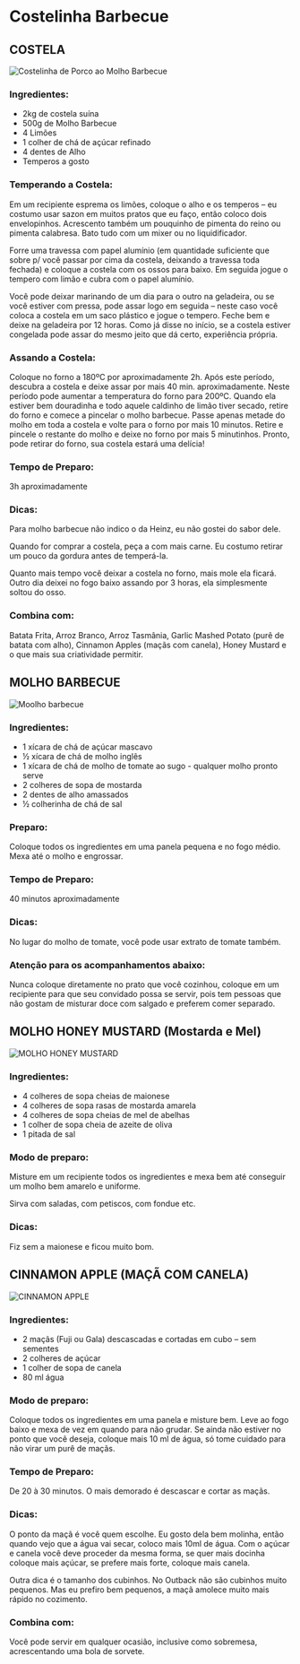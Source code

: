 # Costelinha Barbecue

## COSTELA

![Costelinha de Porco ao Molho Barbecue](costela.jpg)

### Ingredientes:
- 2kg de costela suína
- 500g de Molho Barbecue
- 4 Limões
- 1 colher de chá de açúcar refinado
- 4 dentes de Alho
- Temperos a gosto

### Temperando a Costela:

Em um recipiente esprema os limões, coloque o alho e os temperos – eu costumo usar sazon em muitos pratos que eu faço, então coloco dois envelopinhos. Acrescento também um pouquinho de pimenta do reino ou pimenta calabresa. Bato tudo com um mixer ou no liquidificador.

Forre uma travessa com papel alumínio (em quantidade suficiente que sobre p/ você passar por cima da costela, deixando a travessa toda fechada)  e coloque a costela com os ossos para baixo. Em seguida jogue o tempero com limão e cubra com o papel alumínio.

Você pode deixar marinando de um dia para o outro na geladeira, ou se você estiver com pressa, pode assar logo em seguida – neste caso você coloca a costela em um saco plástico e jogue o tempero. Feche bem e deixe na geladeira por 12 horas. Como já disse no início, se a costela estiver congelada pode assar do mesmo jeito que dá certo, experiência própria.

### Assando a Costela:

Coloque no forno a 180ºC por aproximadamente 2h. Após este período, descubra a costela e deixe assar por mais 40 min. aproximadamente. Neste período pode aumentar a temperatura do forno para 200ºC. Quando ela estiver bem douradinha e todo aquele caldinho de limão tiver secado, retire do forno e comece a pincelar o molho barbecue. Passe apenas metade do molho em toda a costela e volte para o forno por mais 10 minutos. Retire e pincele o restante do molho e deixe no forno por mais 5 minutinhos. Pronto, pode retirar do forno, sua costela estará uma delícia!

### Tempo de Preparo:

3h aproximadamente

### Dicas:

Para molho barbecue não indico o da Heinz, eu não gostei do sabor dele.

Quando for comprar a costela, peça a com mais carne. Eu costumo retirar um pouco da gordura antes de temperá-la.

Quanto mais tempo você deixar a costela no forno, mais mole ela ficará. Outro dia deixei no fogo baixo assando por 3 horas, ela simplesmente soltou do osso.

### Combina com:

Batata Frita, Arroz Branco, Arroz Tasmânia, Garlic Mashed Potato (purê de batata com alho), Cinnamon Apples (maçãs com canela), Honey Mustard  e o que mais sua criatividade permitir.


## MOLHO BARBECUE
![Moolho barbecue](barbecue.png)

### Ingredientes:
- 1 xícara de chá de açúcar mascavo
- ½ xícara de chá de molho inglês
- 1 xícara de chá de molho de tomate ao sugo  - qualquer molho pronto serve
- 2 colheres de sopa de mostarda
- 2 dentes de alho amassados
- ½ colherinha de chá de sal

### Preparo:

Coloque todos os ingredientes em uma panela pequena e no fogo médio. Mexa até o molho e engrossar.

### Tempo de Preparo:

40 minutos aproximadamente

### Dicas:

No lugar do molho de tomate, você pode usar extrato de tomate também.


### Atenção para os acompanhamentos abaixo:
Nunca coloque diretamente no prato que você cozinhou, coloque em um recipiente para que seu convidado possa se servir, pois tem pessoas que não gostam de misturar doce com salgado e preferem comer separado.


## MOLHO HONEY MUSTARD (Mostarda e Mel)
![MOLHO HONEY MUSTARD](honey-mustard.jpg)
### Ingredientes:
- 4 colheres de sopa cheias de maionese
- 4 colheres de sopa rasas de mostarda amarela
- 4 colheres de sopa cheias de mel de abelhas
- 1 colher de sopa cheia de azeite de oliva
- 1 pitada de sal

### Modo de preparo:

Misture em um recipiente todos os ingredientes e mexa bem até conseguir um molho bem amarelo e uniforme.

Sirva com saladas, com petiscos, com fondue etc.

### Dicas:
Fiz sem a maionese e ficou muito bom.


## CINNAMON APPLE (MAÇÃ COM CANELA)
![CINNAMON APPLE](apple.jpg)

### Ingredientes:
- 2 maçãs (Fuji ou Gala) descascadas e cortadas em cubo – sem sementes
- 2 colheres de açúcar
- 1 colher de sopa de canela
- 80 ml água

### Modo de preparo:

 Coloque todos os ingredientes em uma panela e misture bem. Leve ao fogo baixo e mexa de vez em quando para não grudar. Se ainda não estiver no ponto que você deseja, coloque mais 10 ml de água, só tome cuidado para não virar um purê de maçãs.

### Tempo de Preparo:

De 20 à 30 minutos. O mais demorado é descascar e cortar as maçãs.

### Dicas:

O ponto da maçã é você quem escolhe. Eu gosto dela bem molinha, então quando vejo que a água vai secar, coloco mais 10ml de água. Com o açúcar e canela você deve proceder da mesma forma, se quer mais docinha coloque mais açúcar, se prefere mais forte, coloque mais canela.

Outra dica é o tamanho dos cubinhos. No Outback  não são cubinhos muito pequenos. Mas eu prefiro bem pequenos, a maçã amolece muito mais rápido no cozimento.


### Combina com:

Você pode servir em qualquer ocasião, inclusive como sobremesa, acrescentando uma bola de sorvete.
